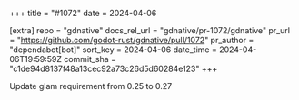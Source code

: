 +++
title = "#1072"
date = 2024-04-06

[extra]
repo = "gdnative"
docs_rel_url = "gdnative/pr-1072/gdnative"
pr_url = "https://github.com/godot-rust/gdnative/pull/1072"
pr_author = "dependabot[bot]"
sort_key = 2024-04-06
date_time = 2024-04-06T19:59:59Z
commit_sha = "c1de94d8137f48a13cec92a73c26d5d60284e123"
+++

Update glam requirement from 0.25 to 0.27
